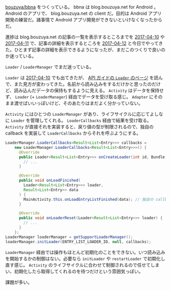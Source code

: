 [bouzuya/bbna][] をつくっている。 bbna は blog.bouzuya.net for Android 。 Android のアプリで、 blog.bouzuya.net の client だ。目的は Android アプリ開発の練習だ。諸事情で Android アプリ開発ができないといけなくなったからだ。

進捗は blog.bouzuya.net の記事の一覧を表示するところまでを [2017-04-10][] や [2017-04-11][] で、記事の詳細を表示するところを [2017-04-12][] と今日でやってきた。ひとまず記事の詳細を表示できるようになったが、まだこのつくりで良いのか迷っている。

`Loader` / `LoaderManager` でまだ迷っている。

`Loader` は [2017-04-10][] でも出てきたが、 [API ガイドの `Loader` のページ](https://developer.android.com/guide/components/loaders.html) を読んで、また見方が変わってきた。名前から読み込みをするだけかと思ったのだけど、読み込んだデータの保持もするように見える。 `Activity` はデータを保持せず、 `Loader` (+ `LoaderManager`) 経由でデータを受け取る感じ。 `Adapter` にそのまま渡せばいいっぽいけど、そのあたりはまだよく分かっていない。

`Activity` にはひとつの `LoaderManager` があり、ライフサイクルに応じてよしなに `Loader` を管理してくれる。 `LoaderCallbacks` 経由で結果を受け取る。 `Activity` が直接それを実装すると、戻り値の型が制限されるので、独自の callback を実装して `LoaderCallbacks` からそれを呼ぶようにする。

```java
LoaderManager.LoaderCallbacks<Result<List<Entry>>> callbacks =
    new LoaderManager.LoaderCallbacks<Result<List<Entry>>>() {
      @Override
      public Loader<Result<List<Entry>>> onCreateLoader(int id, Bundle args) {
        // ...
      }

      @Override
      public void onLoadFinished(
        Loader<Result<List<Entry>>> loader,
        Result<List<Entry>> data
      ) {
        MainActivity.this.onLoadEntryListFinished(data); // 独自の callback
      }

      @Override
      public void onLoaderReset(Loader<Result<List<Entry>>> loader) {
        // ...
      }
    };
LoaderManager loaderManager = getSupportLoaderManager();
loaderManager.initLoader(ENTRY_LIST_LOADER_ID, null, callbacks);
```

`LoaderManager` 経由では操作もほとんど初期化のことをできない。いつ読み込みを開始するかの制御はない。必要なら `initLoader` や `restartLoader` で初期化し直す感じ。 `Activity` のライフサイクルに合わせて制御されるので任せてしまい、初期化したら取得してくれるのを待つだけという雰囲気っぽい。

課題が多い。

[2017-04-10]: https://blog.bouzuya.net/2017/04/10/
[2017-04-11]: https://blog.bouzuya.net/2017/04/11/
[2017-04-12]: https://blog.bouzuya.net/2017/04/12/
[bouzuya/bbna]: https://github.com/bouzuya/bbna
